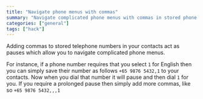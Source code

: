 ```yaml
---
title: "Navigate phone menus with commas"
summary: "Navigate complicated phone menus with commas in stored phone numbers"
categories: ["general"]
tags: ["hack"]
---
```


Adding commas to stored telephone numbers in your contacts act as pauses which allow you to navigate complicated phone menus.

For instance, if a phone number requires that you select `1` for English then you can simply save their number as follows `+65 9876 5432,1` to your contacts. Now when you dial that number it will pause and then dial `1` for you. If you require a prolonged pause then simply add more commas, like so `+65 9876 5432,,,1`
